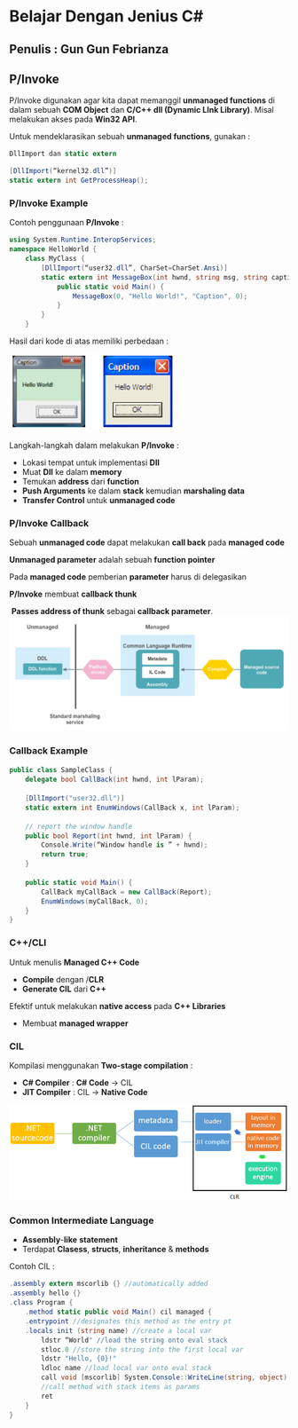 # Belajar Dengan Jenius C#

## Penulis : Gun Gun Febrianza

## P/Invoke

P/Invoke digunakan agar kita dapat memanggil **unmanaged functions** di dalam sebuah **COM Object** dan **C/C++ dll (Dynamic LInk Library)**. Misal melakukan akses pada **Win32 API**.

Untuk mendeklarasikan sebuah **unmanaged functions**, gunakan :

```c#
DllImport dan static extern
```

```c#
[DllImport(“kernel32.dll”)]
static extern int GetProcessHeap();
```

### P/Invoke Example

Contoh penggunaan **P/Invoke** :

```c#
using System.Runtime.InteropServices;
namespace HelloWorld {
	class MyClass {
		[DllImport(“user32.dll”, CharSet=CharSet.Ansi)]
		static extern int MessageBox(int hwnd, string msg, string caption, int t);
			public static void Main() {
				MessageBox(0, "Hello World!", "Caption", 0);
			}
		}
	}
```

Hasil dari kode di atas memiliki perbedaan :

<img src="assets/pinvoke1.PNG" style="zoom:67%;" />

Langkah-langkah dalam melakukan **P/Invoke** :

- Lokasi tempat untuk implementasi **Dll**
- Muat **Dll** ke dalam **memory**
- Temukan **address** dari **function**
- **Push Arguments** ke dalam **stack** kemudian **marshaling data**
- **Transfer Control** untuk **unmanaged code**



### P/Invoke Callback

Sebuah **unmanaged code** dapat melakukan **call back** pada **managed code**

**Unmanaged parameter** adalah sebuah **function pointer**

Pada **managed code** pemberian **parameter** harus di delegasikan

**P/Invoke** membuat **callback thunk**

​	**Passes address of thunk** sebagai **callback parameter**.<img src="../assets/pinvoke-callback.PNG" alt="pinvoke-callback" style="zoom:67%;" />

### Callback Example

```c#
public class SampleClass {
	delegate bool CallBack(int hwnd, int lParam);
    
	[DllImport("user32.dll")]
	static extern int EnumWindows(CallBack x, int lParam);
    
	// report the window handle
	public bool Report(int hwnd, int lParam) {
		Console.Write(“Window handle is ” + hwnd);
		return true;
	}
    
	public static void Main() {
		CallBack myCallBack = new CallBack(Report);
		EnumWindows(myCallBack, 0);
	}
}
```

### C++/CLI

Untuk menulis  **Managed C++ Code**

- **Compile** dengan /**CLR**
- **Generate CIL** dari **C++**

Efektif untuk melakukan **native access** pada **C++ Libraries**

- Membuat **managed wrapper**

### CIL

Kompilasi menggunakan **Two-stage compilation** :

- **C# Compiler** : **C# Code** -> CIL
- **JIT Compiler** : CIL -> **Native Code**

<img src="../assets/2stagecompilation.png" style="zoom:67%;" />

### Common Intermediate Language

- **Assembly**-**like** **statement**
- Terdapat **Clasess**, **structs**, **inheritance** & **methods**

Contoh CIL :

```c#
.assembly extern mscorlib {} //automatically added
.assembly hello {}
.class Program {
	.method static public void Main() cil managed {
	.entrypoint //designates this method as the entry pt
	.locals init (string name) //create a local var
        ldstr “World" //load the string onto eval stack
        stloc.0 //store the string into the first local var
        ldstr "Hello, {0}!"
        ldloc name //load local var onto eval stack
        call void [mscorlib] System.Console::WriteLine(string, object) 
    	//call method with stack items as params
        ret
	}
}
```

